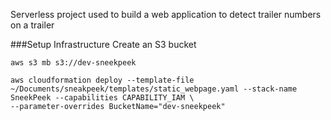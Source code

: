 Serverless project used to build a web application to
detect trailer numbers on a trailer


###Setup Infrastructure
Create an S3 bucket

```
aws s3 mb s3://dev-sneekpeek
```


```
aws cloudformation deploy --template-file ~/Documents/sneakpeek/templates/static_webpage.yaml --stack-name SneekPeek --capabilities CAPABILITY_IAM \
--parameter-overrides BucketName="dev-sneekpeek"
```

